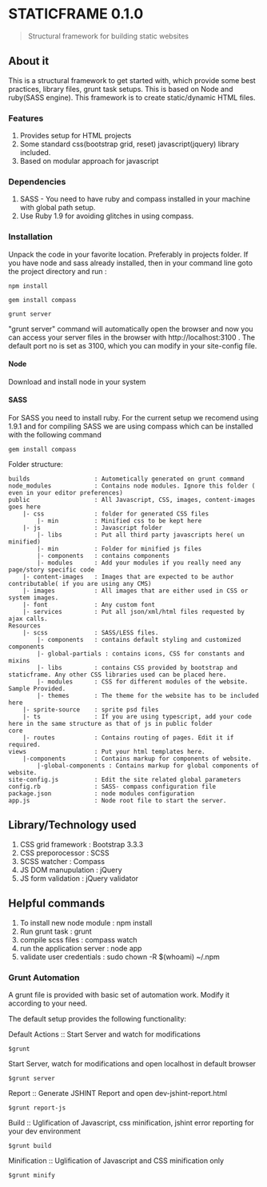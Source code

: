 # STATICFRAME 0.1.0
> Structural framework for building static websites

## About it
This is a structural framework to get started with, which provide some best practices, library files, grunt task setups. This is based on Node and ruby(SASS engine). This framework is to create static/dynamic HTML files.

### Features
1. Provides setup for HTML projects
2. Some standard css(bootstrap grid, reset) javascript(jquery) library included.
3. Based on modular approach for javascript

### Dependencies
1. SASS - You need to have ruby and compass installed in your machine with global path setup.
2. Use Ruby 1.9 for avoiding glitches in using compass.

### Installation
Unpack the code in your favorite location. Preferably in projects folder. If you have node and sass already installed, then in your command line goto the project directory and run :
```shell
npm install
```
```shell
gem install compass
```
```shell
grunt server
```
"grunt server" command will automatically open the browser and now you can access your server files in the browser with http://localhost:3100 . The default port no is set as 3100, which you can modify in your site-config file.

#### Node
Download and install node in your system

#### SASS 
For SASS you need to install ruby. For the current setup we recomend using 1.9.1 
and for compiling SASS we are using compass which can be installed with the following command

```shell
gem install compass
```

Folder structure:

```shell
builds                  : Autometically generated on grunt command
node_modules            : Contains node modules. Ignore this folder ( even in your editor preferences) 
public                  : All Javascript, CSS, images, content-images goes here
    |- css              : folder for generated CSS files
        |- min          : Minified css to be kept here
    |- js               : Javascript folder 
        |- libs         : Put all third party javascripts here( un minified)
        |- min          : Folder for minified js files
        |- components   : contains components
        |- modules      : Add your modules if you really need any page/story specific code
    |- content-images   : Images that are expected to be author contributable( if you are using any CMS)
    |- images           : All images that are either used in CSS or system images.
    |- font             : Any custom font
    |- services         : Put all json/xml/html files requested by ajax calls.
Resources               
    |- scss             : SASS/LESS files.
        |- components   : contains default styling and customized components
        |- global-partials : contains icons, CSS for constants and mixins
        |- libs         : contains CSS provided by bootstrap and staticframe. Any other CSS libraries used can be placed here. 
        |- modules      : CSS for different modules of the website. Sample Provided.
        |- themes       : The theme for the website has to be included here
    |- sprite-source    : sprite psd files
    |- ts               : If you are using typescript, add your code here in the same structure as that of js in public folder
core
    |- routes           : Contains routing of pages. Edit it if required.
views                   : Put your html templates here.
    |-components        : Contains markup for components of website.
        |-global-components : Contains markup for global components of website.
site-config.js          : Edit the site related global parameters
config.rb               : SASS- compass configuration file
package.json            : node modules configuration
app.js                  : Node root file to start the server.

```

##	Library/Technology used
1. CSS grid framework           	: Bootstrap 3.3.3
2. CSS preporocessor			    : SCSS
3. SCSS watcher				        : Compass
4. JS DOM manupulation			    : jQuery
5. JS form validation			    : jQuery validator

##	Helpful commands

1. To install new node module		: npm install
2. Run grunt task			        : grunt
3. compile scss files			    : compass watch
4. run the application server		: node app
5. validate user credentials    	: sudo chown -R $(whoami) ~/.npm


### Grunt Automation
A grunt file is provided with basic set of automation work. Modify it according to your need.

The default setup provides the following functionality:

Default Actions :: Start Server and watch for modifications 
```shell
$grunt
```

Start Server, watch for modifications and open localhost in default browser
```shell
$grunt server
```

Report :: Generate JSHINT Report and open dev-jshint-report.html 
```shell
$grunt report-js
```

Build :: Uglification of Javascript, css minification, jshint error reporting for your dev environment 
```shell
$grunt build
```

Minification :: Uglification of Javascript and  CSS minification only
```shell
$grunt minify
```







